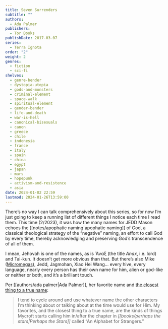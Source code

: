 ```yaml
---
title: Seven Surrenders
subtitle: ""
authors:
  - Ada Palmer
publishers:
  - Tor Books
publishDate: 2017-03-07
series:
  - Terra Ignota
order: "2"
weight: 2
genres:
  - fiction
  - sci-fi
shelves:
  - genre-bender
  - dystopia-utopia
  - gods-and-monsters
  - criminal-element
  - space-walk
  - spiritual-element
  - gender-bender
  - life-and-death
  - war-is-hell
  - canonical-bisexuals
  - canon
  - greece
  - chile
  - indonesia
  - france
  - italy
  - spain
  - china
  - egypt
  - japan
  - mars
  - hopepunk
  - activism-and-resistence
  - asia
date: 2024-01-02 22:59
lastmod: 2024-01-26T13:59:00
---
```

There’s no way I can talk comprehensively about this series, so for now I’m just going to keep a running list of different things I notice each time I read them. This time (2/2023), it was how the many names for JEDD Mason echoes the [[notes/apophatic naming|apophatic naming]] of God, a classical theological strategy of the “negative” naming, an effort to call God by every time, thereby acknowledging and preserving God’s transcendence of all of them.

I mean, Jehovah is one of the names, as is Ἄναξ (the title _Anax_, i.e. lord) and Tai-kun. It doesn’t get more obvious than that. But there’s also Mike ([Micromegas](https://en.wikipedia.org/wiki/Microm%C3%A9gas)), Jedd, Jagmohan, Xiao Hei Wang… every hive, every language, nearly every person has their own name for him, alien or god-like or neither or both, and it’s a brilliant touch.

Per [[authors/ada palmer|Ada Palmer]], her favorite name and [the closest thing to a true name](https://www.goodreads.com/questions/2244033-by-which-of-his-names-would-you-address):

> I tend to cycle around and use whatever name the other characters I’m thinking about or talking about at the time would use for Him. My favorites, and the closest thing to a true name, are the kinds of things Mycroft starts calling him in/after the chapter in *[[books/perhaps the stars|Perhaps the Stars]]* called “An Alphabet for Strangers.” 
